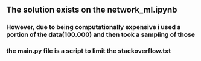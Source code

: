 ## The solution exists on the network_ml.ipynb

### However, due to being computationally expensive i used a portion of the data(100.000) and then took a sampling of those

### the main.py file is a script to limit the stackoverflow.txt 

